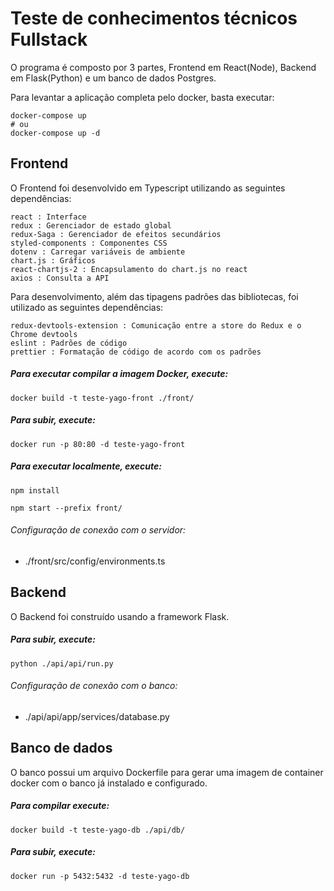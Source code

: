# Teste de conhecimentos técnicos Fullstack

O programa é composto por 3 partes, Frontend em React(Node), Backend em Flask(Python) e um banco de dados Postgres.

Para levantar a aplicação completa pelo docker, basta executar:
```shell
docker-compose up
# ou
docker-compose up -d
```

## Frontend

O Frontend foi desenvolvido em Typescript utilizando as seguintes dependências:

```
react : Interface
redux : Gerenciador de estado global
redux-Saga : Gerenciador de efeitos secundários
styled-components : Componentes CSS
dotenv : Carregar variáveis de ambiente
chart.js : Gráficos
react-chartjs-2 : Encapsulamento do chart.js no react
axios : Consulta a API
```


Para desenvolvimento, além das tipagens padrões das bibliotecas, foi utilizado as seguintes dependências:

```
redux-devtools-extension : Comunicação entre a store do Redux e o Chrome devtools
eslint : Padrões de código
prettier : Formatação de código de acordo com os padrões
```

##### Para executar compilar a imagem Docker, execute:
```shell
docker build -t teste-yago-front ./front/
```

##### Para subir, execute:
```shell
docker run -p 80:80 -d teste-yago-front
```

##### Para executar localmente, execute:
```shell
npm install 

npm start --prefix front/
```

###### Configuração de conexão com o servidor:
* ./front/src/config/environments.ts


## Backend

O Backend foi construído usando a framework Flask.

##### Para subir, execute:
```shell
python ./api/api/run.py
```

###### Configuração de conexão com o banco:
* ./api/api/app/services/database.py


## Banco de dados

O banco possui um arquivo Dockerfile para gerar uma imagem de container docker com o banco já instalado e configurado.

##### Para compilar execute:
```shell
docker build -t teste-yago-db ./api/db/
```

##### Para subir, execute:
```shell
docker run -p 5432:5432 -d teste-yago-db
```
